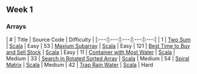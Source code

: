 ## Week 1

### Arrays

| # | Title | Source Code | Difficulty |
|:---:|:---:|:---:|:---:|:---:|
| 1   | [Two Sum](https://leetcode-cn.com/problems/two-sum/) | [Scala](https://github.com/Somainer/stca-weekly-challenge/tree/master/week1/1-two-sum/twoSum.scala) | Easy
| 53  | [Maxium Subarray](https://leetcode-cn.com/problems/maximum-subarray/) | [Scala](https://github.com/Somainer/stca-weekly-challenge/tree/master/week1/53-max-subarray/maxSubArray.scala) | Easy
| 121 | [Best Time to Buy and Sell Stock](https://leetcode-cn.com/problems/best-time-to-buy-and-sell-stock/) | [Scala](https://github.com/Somainer/stca-weekly-challenge/tree/master/week1/121-max-profit/maxProfit.scala) | Easy
| 11  | [Container with Most Water](https://leetcode-cn.com/problems/container-with-most-water/) | [Scala](https://github.com/Somainer/stca-weekly-challenge/tree/master/week1/11-max-area/maxArea.scala) | Medium
| 33  | [Search in Rotated Sorted Array](https://leetcode-cn.com/problems/search-in-rotated-sorted-array/) | [Scala](https://github.com/Somainer/stca-weekly-challenge/tree/master/week1/33-search/search.scala) | Medium
| 54  | [Spiral Matrix](https://leetcode-cn.com/problems/spiral-matrix/) | [Scala](https://github.com/Somainer/stca-weekly-challenge/tree/master/week1/54-sprial-order/spirialOrder.scala) | Medium
| 42  | [Trap Rain Water](https://leetcode-cn.com/problems/trapping-rain-water/) | [Scala](https://github.com/Somainer/stca-weekly-challenge/tree/master/week1/42-trap-rain-water/trapRainWater.scala) | Hard